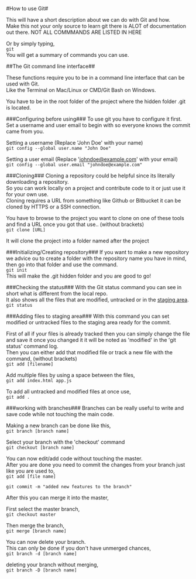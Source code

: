 #How to use Git#

This will have a short description about we can do with Git and how.  
Make this not your only source to learn git there is ALOT of documentation out there.
NOT ALL COMMMANDS ARE LISTED IN HERE  

Or by simply typing,  
`git`  
You will get a summary of commands you can use.  

##The Git command line interface##

These functions require you to be in a command line interface that can be used with Git.  
Like the Terminal on Mac/Linux or CMD/Git Bash on Windows.

You have to be in the root folder of the project where the hidden folder .git is located.  

###Configuring before using###
To use git you have to configure it first.  
Set a username and user email to begin with so everyone knows the commit came from you.  

Setting a username (Replace 'John Doe' with your name)  
`git config --global user.name "John Doe"`  

Setting a user email (Replace 'johndoe@example.com' with your email)  
`git config --global user.email "johndoe@example.com"`  

###Cloning###
Cloning a repository could be helpful since its literally downloading a repository.  
So you can work locally on a project and contribute code to it or just use it for your own use.  
Cloning requires a URL from something like Github or Bitbucket it can be cloned by HTTPS or a SSH connection.  

You have to browse to the project you want to clone on one of these tools and find a URL once you got that use.. (without brackets)  
`git clone [URL]`

It will clone the project into a folder named after the project

###Initializing/Creating repository###
If you want to make a new repository we advice ou to create a folder with the repository name you have in mind,  
then go into that folder and use the command.  
`git init`  
This will make the .git hidden folder and you are good to go!

###Checking the status###
With the Git status command you can see in short what is different from the local repo.  
It also shows all the files that are modified, untracked or in the [staging area](https://githowto.com/staging_changes).   
`git status`  

###Adding files to staging area###
With this command you can set modified or untracked files to the staging area ready for the commit.  

First of all if your files is already tracked then you can simply change the file and save it once you changed it it will be noted as 'modified' in the 'git status' command log.  
Then you can either add that modified file or track a new file with the command, (without brackets)  
`git add [filename]`  

Add multiple files by using a space between the files,  
`git add index.html app.js`  

To add all untracked and modified files at once use,  
`git add .`  

###working with branches###
Branches can be really useful to write and save code while not touching the main code.

Making a new branch can be done like this,  
`git branch [branch name]`

Select your branch with the 'checkout' command  
`git checkout [branch name]`

You can now edit/add code without touching the master.  
After you are done you need to commit the changes from your branch just like you are used to,  
`git add [file name] `  


`git commit -m "added new features to the branch"`


After this you can merge it into the master,  

First select the master branch,  
`git checkout master`

Then merge the branch,  
`git merge [branch name]`

You can now delete your branch.  
This can only be done if you don't have unmerged chances,  
`git branch -d [branch name]`

deleting your branch without merging,  
`git branch -D [branch name]`
